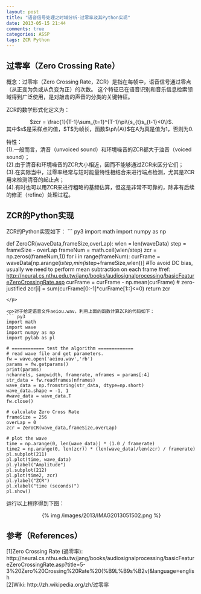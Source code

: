 ```yaml
---
layout: post
title: "语音信号处理之时域分析-过零率及其Python实现"
date: 2013-05-15 21:44
comments: true
categories: ASSP
tags: ZCR Python
---
```

<h2>过零率（Zero Crossing Rate）</h2>
<p>概念：过零率（Zero Crossing Rate，ZCR）是指在每帧中，语音信号通过零点（从正变为负或从负变为正）的次数。
这个特征已在语音识别和音乐信息检索领域得到广泛使用，是对敲击的声音的分类的关键特征。</p>

<p>ZCR的数学形式化定义为：
<center>$zcr = \frac{1}{T-1}\sum_{t=1}^{T-1}\pi\{s_{t}s_{t-1}<0\}$.</center>
其中$s$是采样点的值，$T$为帧长，函数$\pi\{A\}$在A为真是值为1，否则为0.
</p>

<p>特性：</br>
(1).一般而言，清音（unvoiced sound）和环境噪音的ZCR都大于浊音（voiced sound）；</br>
(2).由于清音和环境噪音的ZCR大小相近，因而不能够通过ZCR来区分它们；</br>
(3).在实际当中，过零率经常与短时能量特性相结合来进行端点检测，尤其是ZCR用来检测清音的起止点；</br>
(4).有时也可以用ZCR来进行粗略的基频估算，但这是非常不可靠的，除非有后续的修正（refine）处理过程。
</p>

<!--more-->

<h2>ZCR的Python实现</h2>
<p>ZCR的Python实现如下：
``` py3
import math
import numpy as np

def ZeroCR(waveData,frameSize,overLap):
    wlen = len(waveData)
    step = frameSize - overLap
    frameNum = math.ceil(wlen/step)
    zcr = np.zeros((frameNum,1))
    for i in range(frameNum):
        curFrame = waveData[np.arange(i*step,min(i*step+frameSize,wlen))]
        #To avoid DC bias, usually we need to perform mean subtraction on each frame
        #ref: http://neural.cs.nthu.edu.tw/jang/books/audiosignalprocessing/basicFeatureZeroCrossingRate.asp
        curFrame = curFrame - np.mean(curFrame) # zero-justified
        zcr[i] = sum(curFrame[0:-1]*curFrame[1::]<=0)
    return zcr
```
</p>

<p>对于给定语音文件aeiou.wav，利用上面的函数计算ZCR的代码如下：
``` py3
import math
import wave
import numpy as np
import pylab as pl

# ============ test the algorithm =============
# read wave file and get parameters.
fw = wave.open('aeiou.wav','rb')
params = fw.getparams()
print(params)
nchannels, sampwidth, framerate, nframes = params[:4]
str_data = fw.readframes(nframes)
wave_data = np.fromstring(str_data, dtype=np.short)
wave_data.shape = -1, 1
#wave_data = wave_data.T
fw.close()

# calculate Zero Cross Rate
frameSize = 256
overLap = 0
zcr = ZeroCR(wave_data,frameSize,overLap)

# plot the wave
time = np.arange(0, len(wave_data)) * (1.0 / framerate)
time2 = np.arange(0, len(zcr)) * (len(wave_data)/len(zcr) / framerate)
pl.subplot(211)
pl.plot(time, wave_data)
pl.ylabel("Amplitude")
pl.subplot(212)
pl.plot(time2, zcr)
pl.ylabel("ZCR")
pl.xlabel("time (seconds)")
pl.show()
```
</p>

<p>运行以上程序得到下图：
<center>{% img /images/2013/IMAG2013051502.png %}</center>
</p>

<h2>参考（References）</h2>
<p>
[1]Zero Crossing Rate (過零率): http://neural.cs.nthu.edu.tw/jang/books/audiosignalprocessing/basicFeatureZeroCrossingRate.asp?title=5-3%20Zero%20Crossing%20Rate%20(%B9L%B9s%B2v)&language=english</br>
[2]Wiki: http://zh.wikipedia.org/zh/过零率
</p>
